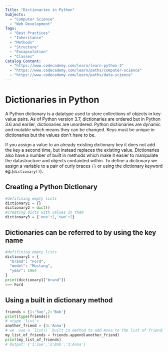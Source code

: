 ```yaml
---
Title: "Dictionaries in Python"
Subjects:
  - "Computer Science"
  - "Web Development"
Tags:
  - "Best Practices"
  - "Inheritance"
  - "Methods"
  - "Structure"
  - "Encapsulation"
  - "Classes"
Catalog Content:
  - "https://www.codecademy.com/learn/learn-python-3"
  - "https://www.codecademy.com/learn/paths/computer-science"
  - "https://www.codecademy.com/learn/paths/data-science"
---
```


# Dictionaries in Python

A Python dictionary is a datatype used to store collections of objects in key-value pairs. As of Python version 3.7, dictionaries are ordered but in Python 3.6 and earlier, dictionaries are unordered. Python dictionaries are dynamic and mutable which means they can be changed. Keys must be unique in dictionaries but the values don't have to be.

If you assign a value to an already existing dictionary key it does not add the key a second time, but instead replaces the existing value. Dictionaries also have a number of built in methods which make it easier to manipulate the datastructure and objects containted within. To define a dictionary we assign a variable to a pair of curly braces `{}` or using the dictionary keyword eg.(`dictionary()`).  

## Creating a Python Dictionary

```py
#defifining empty lists
dictionary1 = {} 
dictionary2 = dict()
#creating dicts with values in them
dictionary3 = {'one':1,'two':2}
```

## Dictionaries can be referred to by using the key name
```py
#defifining empty lists
dictionary1 = {
  "brand": "Ford",
  "model": "Mustang",
  "year": 1964
}  
print(dictionary1["brand"])
>>> Ford
```

## Using a built in dictionary method

```py
friends = {1:'Sue',2:'Bob'}
print(type(friends))
# <type 'list'>
another_friend = {3:'Anna'}
# we  use a `list()` built in method to add Anna to the list of friends.
my_list_of_friends = friends.append(another_friend)
print(my_list_of_friends)
# Output: {'1:Sue','2:Bob','3:Anna'}
```


